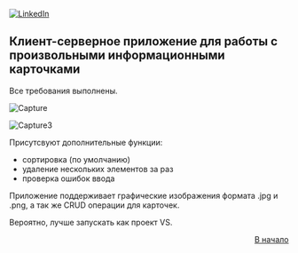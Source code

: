 <div id="top"></div>

[![LinkedIn][linkedin-shield]][linkedin-url]
  


## Клиент-серверное приложение для работы с произвольными информационными карточками

Все требования выполнены.

![Capture](https://user-images.githubusercontent.com/80919963/170615824-34b40486-6658-4d21-ac5d-bf023ffe7e74.PNG)

![Capture3](https://user-images.githubusercontent.com/80919963/170615838-42eb6c36-709e-4ea0-86e4-c49f40b168d6.PNG)

Присутсвуют дополнительные функции:
* сортировка (по умолчанию)
* удаление нескольких элементов за раз
* проверка ошибок ввода

Приложение поддерживает графические изображения формата .jpg и .png, а так же CRUD операции для карточек. 

Вероятно, лучше запускать как проект VS.

<p align="right"><a href="#top">В начало</a></p>


<!-- https://www.markdownguide.org/basic-syntax/#reference-style-links -->
[linkedin-shield]: https://img.shields.io/badge/-LinkedIn-black.svg?style=for-the-badge&logo=linkedin&colorB=555
[linkedin-url]: https://www.linkedin.com/in/maxim-anisovec/
